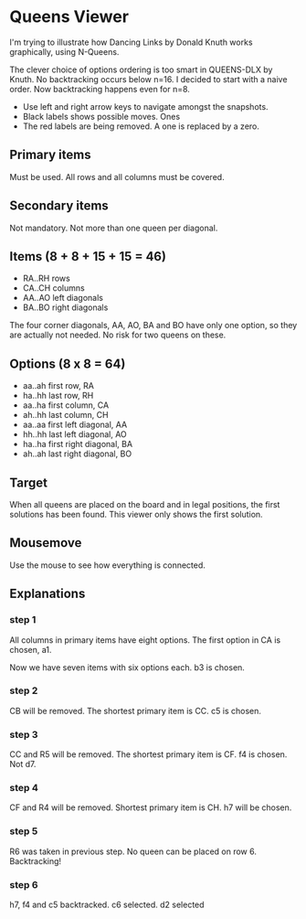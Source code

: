 # Queens Viewer

I'm trying to illustrate how Dancing Links by Donald Knuth works graphically, using N-Queens.

The clever choice of options ordering is too smart in QUEENS-DLX by Knuth. No backtracking occurs below n=16. I decided to start with a naive order. Now backtracking happens even for n=8.

* Use left and right arrow keys to navigate amongst the snapshots.
* Black labels shows possible moves. Ones
* The red labels are being removed. A one is replaced by a zero.

## Primary items

Must be used. All rows and all columns must be covered.

## Secondary items

Not mandatory. Not more than one queen per diagonal.

## Items (8 + 8 + 15 + 15 = 46)

* RA..RH rows
* CA..CH columns
* AA..AO left diagonals
* BA..BO right diagonals

The four corner diagonals, AA, AO, BA and BO have only one option, so they are actually not needed. No risk for two queens on these.

## Options (8 x 8 = 64)

* aa..ah first row, RA
* ha..hh last row, RH
* aa..ha first column, CA
* ah..hh last column, CH
* aa..aa first left diagonal, AA
* hh..hh last left diagonal, AO
* ha..ha first right diagonal, BA
* ah..ah last right diagonal, BO

## Target

When all queens are placed on the board and in legal positions, the first solutions has been found. This viewer only shows the first solution.

## Mousemove

Use the mouse to see how everything is connected.

## Explanations

### step 1
All columns in primary items have eight options.
The first option in CA is chosen, a1.

Now we have seven items with six options each.
b3 is chosen.

### step 2

CB will be removed. The shortest primary item is CC. c5 is chosen.

### step 3

CC and R5 will be removed. The shortest primary item is CF. f4 is chosen. Not d7.

### step 4

CF and R4 will be removed. Shortest primary item is CH. h7 will be chosen.

### step 5

R6 was taken in previous step. No queen can be placed on row 6. Backtracking!

### step 6

h7, f4 and c5 backtracked. c6 selected. d2 selected

